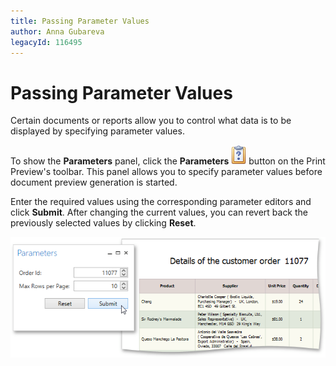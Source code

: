 ```yaml
---
title: Passing Parameter Values
author: Anna Gubareva
legacyId: 116495
---
```

# Passing Parameter Values
Certain documents or reports allow you to control what data is to be displayed by specifying parameter values.

To show the **Parameters** panel, click the **Parameters** ![WPFDesigner_PreviewToolbar_Parameters](../../../images/img120177.png) button on the Print Preview's toolbar. This panel allows you to specify parameter values before document preview generation is started.

Enter the required values using the corresponding parameter editors and click **Submit**. After changing the current values, you can revert back the previously selected values by clicking **Reset**.

![EUD_WpfPrintPreview_Parameters](../../../images/img124050.png)